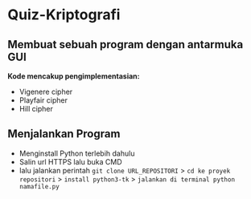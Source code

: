 # Quiz-Kriptografi
## Membuat sebuah program dengan antarmuka GUI
**Kode mencakup pengimplementasian:**
- Vigenere cipher
- Playfair cipher
- Hill cipher

## Menjalankan Program
- Menginstall Python terlebih dahulu
- Salin url HTTPS lalu buka CMD
- lalu jalankan perintah
   `git clone URL_REPOSITORI` > 
   `cd ke proyek repositori` > 
   `install python3-tk` > 
   `jalankan di terminal python namafile.py`
  



